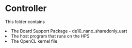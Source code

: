# Controller

This folder contains <br>
<li> The Board Support Package - de10_nano_sharedonly_uart <br>
<li> The host program that runs on the HPS<br>
<li> The OpenCL kernel file<br>

